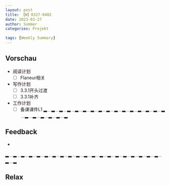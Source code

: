 ```yaml
---
layout: post
title: 【W】0327-0402
date: 2023-03-27
author: Sommer
categories: Projekt

tags: [Weekly Summary]
--- 
```


## Vorschau

- <font style="background:#fcf2f4">阅读计划</font>
  - [ ] Flaneur相关
- <font style="background:#fcf2f4">写作计划</font>
  - [ ] 3.3.1开头过渡
  - [ ] 3.3.1补齐
- <font style="background:#fcf2f4">工作计划</font>
  - [ ] 备课课件L1
▂﹍▂﹍▂﹍▂﹍▂﹍▂﹍▂﹍▂﹍▂﹍▂﹍▂﹍▂﹍▂﹍▂﹍▂﹍▂﹍▂﹍▂﹍▂﹍▂﹍▂﹍▂

## Feedback

- <font style="color:#a66870"></font>

▂﹍▂﹍▂﹍▂﹍▂﹍▂﹍▂﹍▂﹍▂﹍▂﹍▂﹍▂﹍▂﹍▂﹍▂﹍▂﹍▂﹍▂﹍▂﹍▂﹍▂﹍▂

## Relax

<font style="color:#56925A"></font><br>
